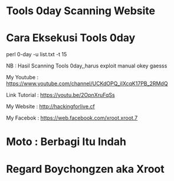# Tools 0day Scanning Website

# Cara Eksekusi Tools 0day

perl 0-day -u list.txt -t 15

NB : Hasil Scanning Tools 0day,,harus exploit manual okey gaesss

My Youtube    : https://www.youtube.com/channel/UCKdOPQ_iIXcqK17PB_2RMdQ

Link Tutorial : https://youtu.be/2OpnXruFqSs

My Website    : http://hackingforlive.cf

My Facebok    : https://web.facebook.com/xroot.xroot.7


# Moto : Berbagi Itu Indah

# Regard Boychongzen aka Xroot
